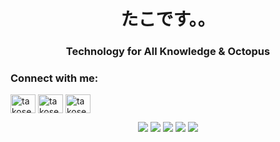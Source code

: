 <h1 align="center">たこです。。</h1>
<h3 align="center">Technology for All Knowledge & Octopus</h3>

<h3 align="left">Connect with me:</h3>
<p align="left">
<a href="https://twitter.com/takoserver_com" target="blank"><img align="center" src="https://raw.githubusercontent.com/rahuldkjain/github-profile-readme-generator/master/src/images/icons/Social/twitter.svg" alt="takoserver_com" height="30" width="40" /></a>
<a href="https://instagram.com/takoserver_com" target="blank"><img align="center" src="https://raw.githubusercontent.com/rahuldkjain/github-profile-readme-generator/master/src/images/icons/Social/instagram.svg" alt="takoserver_com" height="30" width="40" /></a>
<a href="https://www.youtube.com/c/takoserver" target="blank"><img align="center" src="https://raw.githubusercontent.com/rahuldkjain/github-profile-readme-generator/master/src/images/icons/Social/youtube.svg" alt="takoserver" height="30" width="40" /></a>
</p>

<p align="center">
  <img src="http://github-profile-summary-cards.vercel.app/api/cards/most-commit-language?username=tako0614&theme=default" />
  <img src="http://github-profile-summary-cards.vercel.app/api/cards/most-commit-language?username=tako0614&theme=default" />
  <img src="http://github-profile-summary-cards.vercel.app/api/cards/repos-per-language?username=tako0614&theme=default" />
  <img src="http://github-profile-summary-cards.vercel.app/api/cards/productive-time?username=tako0614&theme=default&utcOffset=8" />
  <img src="http://github-profile-summary-cards.vercel.app/api/cards/stats?username=tako0614&theme=default" />
</p>
